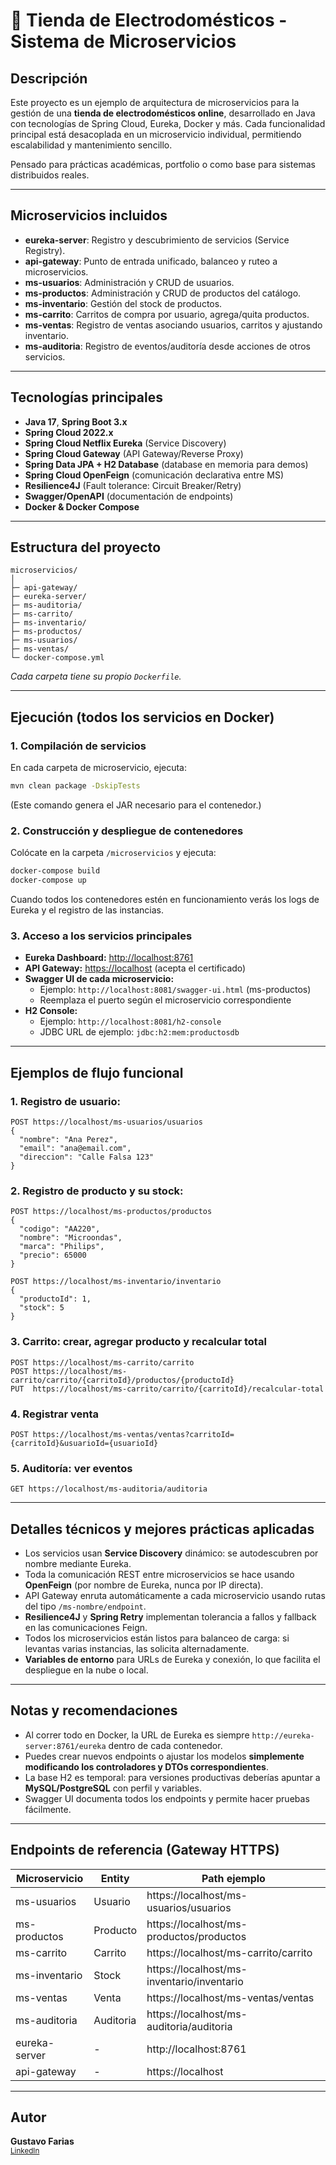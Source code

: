 # 🛒 Tienda de Electrodomésticos - Sistema de Microservicios

## Descripción

Este proyecto es un ejemplo de arquitectura de microservicios para la gestión de una **tienda de electrodomésticos online**, desarrollado en Java con tecnologías de Spring Cloud, Eureka, Docker y más. Cada funcionalidad principal está desacoplada en un microservicio individual, permitiendo escalabilidad y mantenimiento sencillo. 

Pensado para prácticas académicas, portfolio o como base para sistemas distribuidos reales.

---

## Microservicios incluidos

- **eureka-server**: Registro y descubrimiento de servicios (Service Registry).
- **api-gateway**: Punto de entrada unificado, balanceo y ruteo a microservicios.
- **ms-usuarios**: Administración y CRUD de usuarios.
- **ms-productos**: Administración y CRUD de productos del catálogo.
- **ms-inventario**: Gestión del stock de productos.
- **ms-carrito**: Carritos de compra por usuario, agrega/quita productos.
- **ms-ventas**: Registro de ventas asociando usuarios, carritos y ajustando inventario.
- **ms-auditoria**: Registro de eventos/auditoría desde acciones de otros servicios.

---

## Tecnologías principales

- **Java 17**, **Spring Boot 3.x**
- **Spring Cloud 2022.x**
- **Spring Cloud Netflix Eureka** (Service Discovery)
- **Spring Cloud Gateway** (API Gateway/Reverse Proxy)
- **Spring Data JPA + H2 Database** (database en memoria para demos)
- **Spring Cloud OpenFeign** (comunicación declarativa entre MS)
- **Resilience4J** (Fault tolerance: Circuit Breaker/Retry)
- **Swagger/OpenAPI** (documentación de endpoints)
- **Docker & Docker Compose**

---

## Estructura del proyecto

```
microservicios/
│
├─ api-gateway/
├─ eureka-server/
├─ ms-auditoria/
├─ ms-carrito/
├─ ms-inventario/
├─ ms-productos/
├─ ms-usuarios/
├─ ms-ventas/
└─ docker-compose.yml
```
*Cada carpeta tiene su propio `Dockerfile`.*

---

## Ejecución (todos los servicios en Docker)

### 1. Compilación de servicios
En cada carpeta de microservicio, ejecuta:
```sh
mvn clean package -DskipTests
```
(Este comando genera el JAR necesario para el contenedor.)

### 2. Construcción y despliegue de contenedores
Colócate en la carpeta `/microservicios` y ejecuta:
```sh
docker-compose build
docker-compose up
```
Cuando todos los contenedores estén en funcionamiento verás los logs de Eureka y el registro de las instancias.

### 3. Acceso a los servicios principales
- **Eureka Dashboard:** [http://localhost:8761](http://localhost:8761)
- **API Gateway:** [https://localhost](https://localhost) (acepta el certificado)
- **Swagger UI de cada microservicio:**  
  - Ejemplo: `http://localhost:8081/swagger-ui.html` (ms-productos)
  - Reemplaza el puerto según el microservicio correspondiente
- **H2 Console:**  
  - Ejemplo: `http://localhost:8081/h2-console`
  - JDBC URL de ejemplo: `jdbc:h2:mem:productosdb`

---

## Ejemplos de flujo funcional

### 1. **Registro de usuario:**
```http
POST https://localhost/ms-usuarios/usuarios
{
  "nombre": "Ana Perez",
  "email": "ana@email.com",
  "direccion": "Calle Falsa 123"
}
```
### 2. **Registro de producto y su stock:**
```http
POST https://localhost/ms-productos/productos
{
  "codigo": "AA220",
  "nombre": "Microondas",
  "marca": "Philips",
  "precio": 65000
}
```
```http
POST https://localhost/ms-inventario/inventario
{
  "productoId": 1,
  "stock": 5
}
```
### 3. **Carrito: crear, agregar producto y recalcular total**
```http
POST https://localhost/ms-carrito/carrito
POST https://localhost/ms-carrito/carrito/{carritoId}/productos/{productoId}
PUT  https://localhost/ms-carrito/carrito/{carritoId}/recalcular-total
```

### 4. **Registrar venta**
```http
POST https://localhost/ms-ventas/ventas?carritoId={carritoId}&usuarioId={usuarioId}
```

### 5. **Auditoría: ver eventos**
```http
GET https://localhost/ms-auditoria/auditoria
```

---

## Detalles técnicos y mejores prácticas aplicadas

- Los servicios usan **Service Discovery** dinámico: se autodescubren por nombre mediante Eureka.
- Toda la comunicación REST entre microservicios se hace usando **OpenFeign** (por nombre de Eureka, nunca por IP directa).
- API Gateway enruta automáticamente a cada microservicio usando rutas del tipo `/ms-nombre/endpoint`.
- **Resilience4J** y **Spring Retry** implementan tolerancia a fallos y fallback en las comunicaciones Feign.
- Todos los microservicios están listos para balanceo de carga: si levantas varias instancias, las solicita alternadamente.
- **Variables de entorno** para URLs de Eureka y conexión, lo que facilita el despliegue en la nube o local.

---

## Notas y recomendaciones

- Al correr todo en Docker, la URL de Eureka es siempre `http://eureka-server:8761/eureka` dentro de cada contenedor.
- Puedes crear nuevos endpoints o ajustar los modelos **simplemente modificando los controladores y DTOs correspondientes**.
- La base H2 es temporal: para versiones productivas deberías apuntar a **MySQL/PostgreSQL** con perfil y variables.
- Swagger UI documenta todos los endpoints y permite hacer pruebas fácilmente.

---

## Endpoints de referencia (Gateway HTTPS)

| Microservicio      | Entity   | Path ejemplo                                |
|--------------------|----------|---------------------------------------------|
| ms-usuarios        | Usuario  | https://localhost/ms-usuarios/usuarios      |
| ms-productos       | Producto | https://localhost/ms-productos/productos    |
| ms-carrito         | Carrito  | https://localhost/ms-carrito/carrito        |
| ms-inventario      | Stock    | https://localhost/ms-inventario/inventario  |
| ms-ventas          | Venta    | https://localhost/ms-ventas/ventas          |
| ms-auditoria       | Auditoria| https://localhost/ms-auditoria/auditoria    |
| eureka-server      | -        | http://localhost:8761                       |
| api-gateway        | -        | https://localhost                           |

---

## Autor

**Gustavo Farias**  
<small>[LinkedIn](https://linkedin.com/in/gustavoef)</small>
